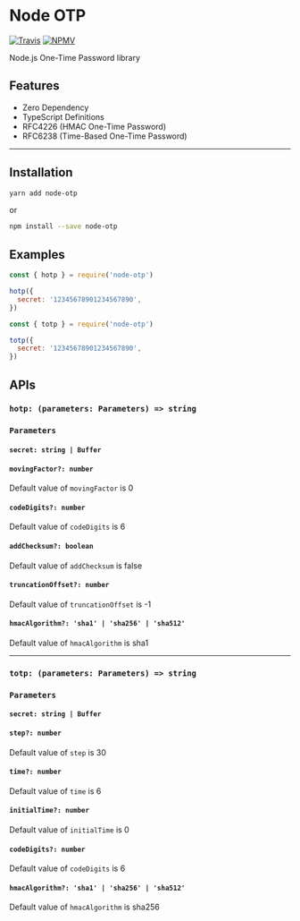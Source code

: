 # Node OTP

[![Travis](https://img.shields.io/travis/adnsio/node-otp/master.svg?style=flat-square)](https://travis-ci.org/adnsio/node-otp)
[![NPMV](https://img.shields.io/npm/v/node-otp.svg?style=flat-square)](https://npmjs.org/package/node-otp)

Node.js One-Time Password library

## Features

- Zero Dependency
- TypeScript Definitions
- RFC4226 (HMAC One-Time Password)
- RFC6238 (Time-Based One-Time Password)

---

## Installation

```bash
yarn add node-otp
```

or

```bash
npm install --save node-otp
```

## Examples

```javascript
const { hotp } = require('node-otp')

hotp({
  secret: '12345678901234567890',
})
```

```javascript
const { totp } = require('node-otp')

totp({
  secret: '12345678901234567890',
})
```

## APIs

### `hotp: (parameters: Parameters) => string`

### `Parameters`

#### `secret: string | Buffer`

#### `movingFactor?: number`

Default value of `movingFactor` is 0

#### `codeDigits?: number`

Default value of `codeDigits` is 6

#### `addChecksum?: boolean`

Default value of `addChecksum` is false

#### `truncationOffset?: number`

Default value of `truncationOffset` is -1

#### `hmacAlgorithm?: 'sha1' | 'sha256' | 'sha512'`

Default value of `hmacAlgorithm` is sha1

---

### `totp: (parameters: Parameters) => string`

### `Parameters`

#### `secret: string | Buffer`

#### `step?: number`

Default value of `step` is 30

#### `time?: number`

Default value of `time` is 6

#### `initialTime?: number`

Default value of `initialTime` is 0

#### `codeDigits?: number`

Default value of `codeDigits` is 6

#### `hmacAlgorithm?: 'sha1' | 'sha256' | 'sha512'`

Default value of `hmacAlgorithm` is sha256
